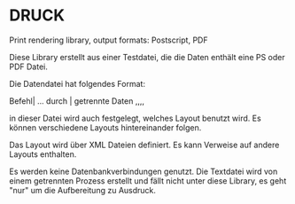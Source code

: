 DRUCK
=====

Print rendering library, output formats: Postscript, PDF

Diese Library erstellt aus einer Testdatei, die
die Daten enthält eine PS oder PDF Datei.

Die Datendatei hat folgendes Format:

Befehl| ... durch | getrennte Daten ,,,,

in dieser Datei wird auch festgelegt, welches Layout
benutzt wird. Es können verschiedene Layouts hintereinander
folgen.

Das Layout wird über XML Dateien definiert.
Es kann Verweise auf andere Layouts enthalten.

Es werden keine Datenbankverbindungen genutzt.
Die Textdatei wird von einem getrennten Prozess erstellt
und fällt nicht unter diese Library, es geht 
"nur" um die Aufbereitung zu Ausdruck.
